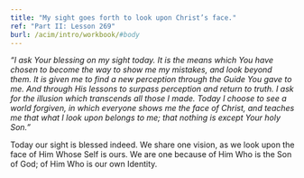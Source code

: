```yaml
---
title: "My sight goes forth to look upon Christ’s face."
ref: "Part II: Lesson 269"
burl: /acim/intro/workbook/#body
---
```


*“I ask Your blessing on my sight today. It is the means which You have
chosen to become the way to show me my mistakes, and look beyond them.
It is given me to find a new perception through the Guide You gave to
me. And through His lessons to surpass perception and return to truth. I
ask for the illusion which transcends all those I made. Today I choose to
see a world forgiven, in which everyone shows me the face of Christ, and
teaches me that what I look upon belongs to me; that nothing is except
Your holy Son.”*

Today our sight is blessed indeed. We share one vision, as we look upon
the face of Him Whose Self is ours. We are one because of Him Who is the
Son of God; of Him Who is our own Identity.

